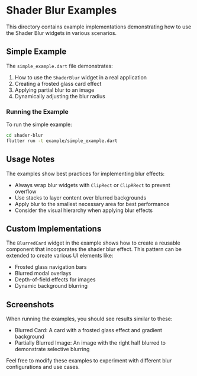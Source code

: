 # Shader Blur Examples

This directory contains example implementations demonstrating how to use the Shader Blur widgets in various scenarios.

## Simple Example

The `simple_example.dart` file demonstrates:

1. How to use the `ShaderBlur` widget in a real application
2. Creating a frosted glass card effect
3. Applying partial blur to an image
4. Dynamically adjusting the blur radius

### Running the Example

To run the simple example:

```bash
cd shader-blur
flutter run -t example/simple_example.dart
```

## Usage Notes

The examples show best practices for implementing blur effects:

- Always wrap blur widgets with `ClipRect` or `ClipRRect` to prevent overflow
- Use stacks to layer content over blurred backgrounds
- Apply blur to the smallest necessary area for best performance
- Consider the visual hierarchy when applying blur effects

## Custom Implementations

The `BlurredCard` widget in the example shows how to create a reusable component that incorporates the shader blur effect. This pattern can be extended to create various UI elements like:

- Frosted glass navigation bars
- Blurred modal overlays
- Depth-of-field effects for images
- Dynamic background blurring

## Screenshots

When running the examples, you should see results similar to these:

- Blurred Card: A card with a frosted glass effect and gradient background
- Partially Blurred Image: An image with the right half blurred to demonstrate selective blurring

Feel free to modify these examples to experiment with different blur configurations and use cases.